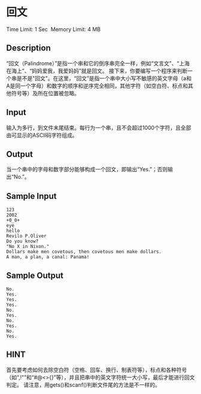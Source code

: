 # 回文
Time Limit: 1 Sec  Memory Limit: 4 MB


## Description
“回文（Palindrome）”是指一个串和它的倒序串完全一样，例如“文言文”、“上海在海上”、“妈妈爱我，我爱妈妈”就是回文。
接下来，你要编写一个程序来判断一个串是不是"回文"。在这里，“回文”是指一个串中大小写不敏感的英文字母（a和A是同一个字母）和数字的顺序和逆序完全相同，其他字符（如空白符、标点和其他符号等）及所在位置被忽略。

## Input
输入为多行，到文件末尾结束。每行为一个串，且不会超过1000个字符，且全部由可显示的ASCII码字符组成。


## Output
当一个串中的字母和数字部分能够构成一个回文，即输出“Yes.”；否则输出“No.”。


## Sample Input
```
123
2002
+0_0+
eye
hello
Revilo P.Oliver
Do you know?
"No X in Nixon."
Dollars make men covetous, then covetous men make dollars.
A man, a plan, a canal: Panama!
```
## Sample Output
```
No.
Yes.
Yes.
Yes.
No.
Yes.
No.
Yes.
No.
Yes.
```

## HINT
首先要考虑如何去除空白符（空格、回车、换行、制表符等），标点和各种符号（如“,!"”和“#@<>{}”等），并且把串中的英文字符统一大小写，最后才能进行回文判定。
请注意，用gets()和scanf()判断文件尾的方法是不一样的。
